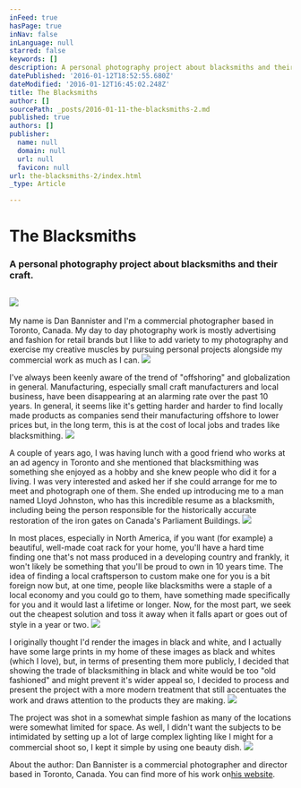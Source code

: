```yaml
---
inFeed: true
hasPage: true
inNav: false
inLanguage: null
starred: false
keywords: []
description: A personal photography project about blacksmiths and their craft.
datePublished: '2016-01-12T18:52:55.680Z'
dateModified: '2016-01-12T16:45:02.248Z'
title: The Blacksmiths
author: []
sourcePath: _posts/2016-01-11-the-blacksmiths-2.md
published: true
authors: []
publisher:
  name: null
  domain: null
  url: null
  favicon: null
url: the-blacksmiths-2/index.html
_type: Article

---
```

# The Blacksmiths

### A personal photography project about blacksmiths and their craft.

## ![](https://s3-us-west-2.amazonaws.com/the-grid-img/p/babfdce8a8cd58317f87903823c1f916a9326d97.jpg)

My name is Dan Bannister and I'm a commercial photographer based in Toronto, Canada. My day to day photography work is mostly advertising and fashion for retail brands but I like to add variety to my photography and exercise my creative muscles by pursuing personal projects alongside my commercial work as much as I can.
![](https://the-grid-user-content.s3-us-west-2.amazonaws.com/3fe296b8-2a78-4041-9c77-398a22dafb12.jpg)

I've always been keenly aware of the trend of "offshoring" and globalization in general. Manufacturing, especially small craft manufacturers and local business, have been disappearing at an alarming rate over the past 10 years. In general, it seems like it's getting harder and harder to find locally made products as companies send their manufacturing offshore to lower prices but, in the long term, this is at the cost of local jobs and trades like blacksmithing.
![](https://the-grid-user-content.s3-us-west-2.amazonaws.com/9d80b93f-f8cb-4641-95cb-a05d68fe9a0a.jpg)

A couple of years ago, I was having lunch with a good friend who works at an ad agency in Toronto and she mentioned that blacksmithing was something she enjoyed as a hobby and she knew people who did it for a living. I was very interested and asked her if she could arrange for me to meet and photograph one of them. She ended up introducing me to a man named Lloyd Johnston, who has this incredible resume as a blacksmith, including being the person responsible for the historically accurate restoration of the iron gates on Canada's Parliament Buildings.
![](https://the-grid-user-content.s3-us-west-2.amazonaws.com/b32bdc7c-9547-4b76-8451-01824d059cb5.jpg)

In most places, especially in North America, if you want (for example) a beautiful, well-made coat rack for your home, you'll have a hard time finding one that's not mass produced in a developing country and frankly, it won't likely be something that you'll be proud to own in 10 years time. The idea of finding a local craftsperson to custom make one for you is a bit foreign now but, at one time, people like blacksmiths were a staple of a local economy and you could go to them, have something made specifically for you and it would last a lifetime or longer. Now, for the most part, we seek out the cheapest solution and toss it away when it falls apart or goes out of style in a year or two.
![](https://the-grid-user-content.s3-us-west-2.amazonaws.com/bb598a0a-58c9-41e3-9b3a-c9cfdc5f1823.jpg)

I originally thought I'd render the images in black and white, and I actually have some large prints in my home of these images as black and whites (which I love), but, in terms of presenting them more publicly, I decided that showing the trade of blacksmithing in black and white would be too "old fashioned" and might prevent it's wider appeal so, I decided to process and present the project with a more modern treatment that still accentuates the work and draws attention to the products they are making.
![](https://the-grid-user-content.s3-us-west-2.amazonaws.com/ce209cfb-3e71-4391-8e01-c8a3f358ca74.jpg)

The project was shot in a somewhat simple fashion as many of the locations were somewhat limited for space. As well, I didn't want the subjects to be intimidated by setting up a lot of large complex lighting like I might for a commercial shoot so, I kept it simple by using one beauty dish.
![](https://the-grid-user-content.s3-us-west-2.amazonaws.com/8e8a39cf-e335-41fc-8e66-7fee7bf16ff2.jpg)

About the author: Dan Bannister is a commercial photographer and director based in Toronto, Canada. You can find more of his work on[his website][0].

[0]: http://www.danbannister.com/